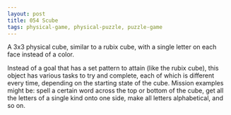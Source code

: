 ```yaml
---
layout: post
title: 054 Scube
tags: physical-game, physical-puzzle, puzzle-game
---
```

A 3x3 physical cube, similar to a rubix cube, with a single letter on each face instead of a color.

Instead of a goal that has a set pattern to attain (like the rubix cube), this object has various tasks to try and complete, each of which is different every time, depending on the starting state of the cube. Mission examples might be: spell a certain word across the top or bottom of the cube, get all the letters of a single kind onto one side, make all letters alphabetical, and so on.